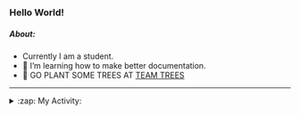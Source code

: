 ### Hello World!

##### About:
- Currently I am a student.
- 🌱 I’m learning how to make better documentation.
- 🌱 GO PLANT SOME TREES AT [TEAM TREES](https://teamtrees.org/)

---
<details>
  <summary>:zap: My Activity:</summary>
  
<!--START_SECTION:waka-->
![Code Time](http://img.shields.io/badge/Code%20Time-1%2C196%20hrs%2029%20mins-blue)

**I'm a Night 🦉** 

```text
🌞 Morning                1883 commits        ██░░░░░░░░░░░░░░░░░░░░░░░   09.99 % 
🌆 Daytime                6438 commits        █████████░░░░░░░░░░░░░░░░   34.15 % 
🌃 Evening                5429 commits        ███████░░░░░░░░░░░░░░░░░░   28.79 % 
🌙 Night                  5104 commits        ███████░░░░░░░░░░░░░░░░░░   27.07 % 
```
📅 **I'm Most Productive on Wednesday** 

```text
Monday                   2657 commits        ████░░░░░░░░░░░░░░░░░░░░░   14.09 % 
Tuesday                  2565 commits        ███░░░░░░░░░░░░░░░░░░░░░░   13.60 % 
Wednesday                4403 commits        ██████░░░░░░░░░░░░░░░░░░░   23.35 % 
Thursday                 2433 commits        ███░░░░░░░░░░░░░░░░░░░░░░   12.90 % 
Friday                   1983 commits        ███░░░░░░░░░░░░░░░░░░░░░░   10.52 % 
Saturday                 1641 commits        ██░░░░░░░░░░░░░░░░░░░░░░░   08.70 % 
Sunday                   3172 commits        ████░░░░░░░░░░░░░░░░░░░░░   16.82 % 
```


📊 **This Week I Spent My Time On** 

```text
🔥 Editors: 
VS Code                  14 hrs 32 mins      █████████████████░░░░░░░░   66.66 % 
IntelliJ                 6 hrs 31 mins       ███████░░░░░░░░░░░░░░░░░░   29.90 % 
Android Studio           44 mins             █░░░░░░░░░░░░░░░░░░░░░░░░   03.43 % 

🐱‍💻 Projects: 
givbacks-admin           8 hrs 25 mins       ██████████░░░░░░░░░░░░░░░   38.65 % 
file-utils               3 hrs 10 mins       ████░░░░░░░░░░░░░░░░░░░░░   14.57 % 
intro                    2 hrs 48 mins       ███░░░░░░░░░░░░░░░░░░░░░░   12.87 % 
melody-iuvo              2 hrs 18 mins       ███░░░░░░░░░░░░░░░░░░░░░░   10.60 % 
demo                     1 hr 30 mins        ██░░░░░░░░░░░░░░░░░░░░░░░   06.92 % 
```


 Last Updated on 10/09/2023 15:11:26 UTC
<!--END_SECTION:waka-->
</details>

